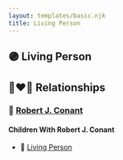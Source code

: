 ```yaml
---
layout: templates/basic.njk
title: Living Person
---
```

## 🟣 Living Person

## 👩‍❤️‍👨 Relationships

### 🔵 [Robert J. Conant](/people/7/75124444)

#### Children With Robert J. Conant
* 🔵 [Living Person](/people/3/38299190)